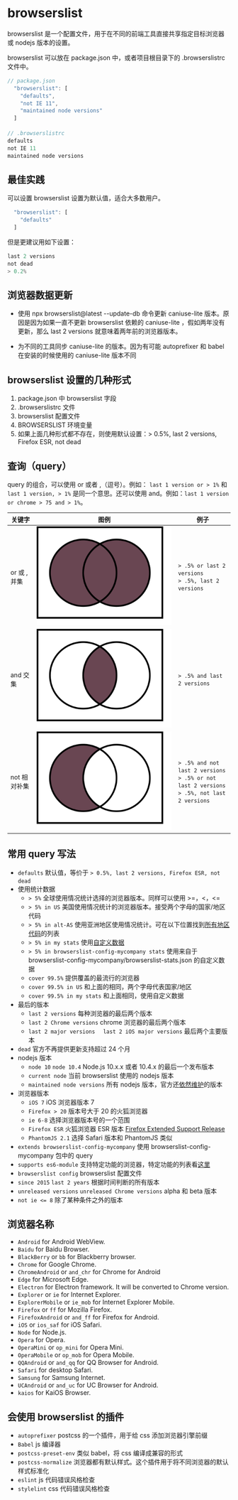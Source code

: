 # browserslist

browserslist 是一个配置文件，用于在不同的前端工具直接共享指定目标浏览器或 nodejs 版本的设置。

browserslist 可以放在 package.json 中，或者项目根目录下的 .browserslistrc 文件中。

```js
// package.json
  "browserslist": [
    "defaults",
    "not IE 11",
    "maintained node versions"
  ]

// .browserslistrc
defaults
not IE 11
maintained node versions
```

## 最佳实践

可以设置 browserslist 设置为默认值，适合大多数用户。

```js
  "browserslist": [
    "defaults"
  ]
```

但是更建议用如下设置：

```js
last 2 versions
not dead
> 0.2%
```

## 浏览器数据更新

* 使用 npx browserslist@latest --update-db 命令更新 caniuse-lite 版本。原因是因为如果一直不更新 browserslist 依赖的 caniuse-lite ，假如两年没有更新，那么 last 2 versions 就意味着两年前的浏览器版本。

* 为不同的工具同步 caniuse-lite 的版本。因为有可能 autoprefixer 和 babel 在安装的时候使用的 caniuse-lite 版本不同

## browserslist 设置的几种形式

1. package.json 中 browserslist 字段
2. .browserslistrc 文件
3. browserslist 配置文件
4. BROWSERSLIST 环境变量
5. 如果上面几种形式都不存在，则使用默认设置：> 0.5%, last 2 versions, Firefox ESR, not dead

## 查询（query）

query 的组合，可以使用 or 或者 ,（逗号）。例如： `last 1 version or > 1%` 和 `last 1 version, > 1%` 是同一个意思。还可以使用 and。例如：`last 1 version or chrome > 75 and > 1%`。

|  关键字  |   图例   |  例子  |
|  -----  |  -----  |  -----  |
|  or 或 , 并集  |  ![browserslist_union](../img/browserslist_union.svg)  |  `> .5% or last 2 versions` <br> `> .5%, last 2 versions`  |
|  and 交集  |  ![browserslist_intersection](../img/browserslist_intersection.svg)  |  `> .5% and last 2 versions`  |
|  not 相对补集  |  ![browserslist_complement](../img/browserslist_complement.svg)  |  `> .5% and not last 2 versions` <br> `> .5% or not last 2 versions` <br> `> .5%, not last 2 versions`  |

## 常用 query 写法

* `defaults` 默认值，等价于 `> 0.5%, last 2 versions, Firefox ESR, not dead`
* 使用统计数据
    + `> 5%` 全球使用情况统计选择的浏览器版本。同样可以使用 >=，<，<=
    + `> 5% in US` 美国使用情况统计的浏览器版本。接受两个字母的国家/地区代码
    + `> 5% in alt-AS` 使用亚洲地区使用情况统计。可在以下位置找到[所有地区代码](https://github.com/ben-eb/caniuse-lite/tree/master/data/regions)的列表
    + `> 5% in my stats` 使用[自定义数据](https://github.com/browserslist/browserslist#custom-usage-data)
    + `> 5% in browserslist-config-mycompany stats` 使用来自于 browserslist-config-mycompany/browserslist-stats.json 的自定义数据
    + `cover 99.5%` 提供覆盖的最流行的浏览器
    + `cover 99.5% in US` 和上面的相同，两个字母代表国家/地区
    + `cover 99.5% in my stats` 和上面相同，使用自定义数据
* 最后的版本
    + `last 2 versions` 每种浏览器的最后两个版本
    + `last 2 Chrome versions` chrome 浏览器的最后两个版本
    + `last 2 major versions ` ` last 2 iOS major versions` 最后两个主要版本
* `dead` 官方不再提供更新支持超过 24 个月
* nodejs 版本
    + `node 10` `node 10.4` Node.js 10.x.x 或者 10.4.x 的最后一个发布版本
    + `current node` 当前 browserslist 使用的 nodejs 版本
    + `maintained node versions` 所有 nodejs 版本，官方还[依然维护](https://github.com/nodejs/Release)的版本
* 浏览器版本
    + `iOS 7` iOS 浏览器版本 7
    + `Firefox > 20` 版本号大于 20 的火狐浏览器
    + `ie 6-8` 选择浏览器版本号的一个范围
    + `Firefox ESR` 火狐浏览器 ESR 版本 [Firefox Extended Support Release](https://support.mozilla.org/en-US/kb/choosing-firefox-update-channel)
    + `PhantomJS 2.1` 选择 Safari 版本和 PhantomJS 类似
* `extends browserslist-config-mycompany` 使用 browserslist-config-mycompany 包中的 query
* `supports es6-module` 支持特定功能的浏览器，特定功能的列表看[这里](https://github.com/ben-eb/caniuse-lite/tree/master/data/features)
* `browserslist config` browserslist 配置文件
* `since 2015`  `last 2 years` 根据时间判断的所有版本
* `unreleased versions`  `unreleased Chrome versions` alpha 和 beta 版本
* `not ie <= 8` 除了某种条件之外的版本

## 浏览器名称

* `Android` for Android WebView.
* `Baidu` for Baidu Browser.
* `BlackBerry` or `bb` for Blackberry browser.
* `Chrome` for Google Chrome.
* `ChromeAndroid` or `and_chr` for Chrome for Android
* `Edge` for Microsoft Edge.
* `Electron` for Electron framework. It will be converted to Chrome version.
* `Explorer` or `ie` for Internet Explorer.
* `ExplorerMobile` or `ie_mob` for Internet Explorer Mobile.
* `Firefox` or `ff` for Mozilla Firefox.
* `FirefoxAndroid` or `and_ff` for Firefox for Android.
* `iOS` or `ios_saf` for iOS Safari.
* `Node` for Node.js.
* `Opera` for Opera.
* `OperaMini` or `op_mini` for Opera Mini.
* `OperaMobile` or `op_mob` for Opera Mobile.
* `QQAndroid` or `and_qq` for QQ Browser for Android.
* `Safari` for desktop Safari.
* `Samsung` for Samsung Internet.
* `UCAndroid` or `and_uc` for UC Browser for Android.
* `kaios` for KaiOS Browser.

## 会使用 browserslist 的插件

* `autoprefixer` postcss 的一个插件，用于给 css 添加浏览器引擎前缀
* `Babel` js 编译器
* `postcss-preset-env` 类似 babel，将 css 编译成兼容的形式
* `postcss-normalize` 浏览器都有默认样式。这个插件用于将不同浏览器的默认样式标准化
* `eslint` js 代码错误风格检查
* `stylelint` css 代码错误风格检查

